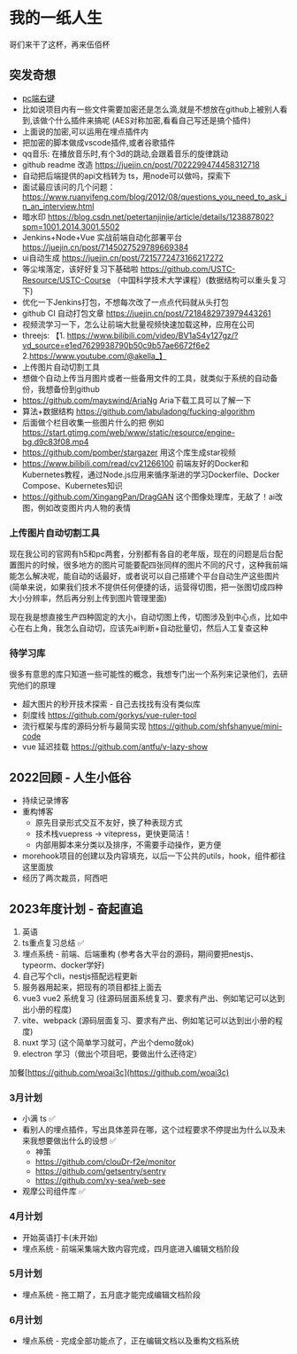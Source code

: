 # 我的一纸人生
哥们来干了这杯，再来伍佰杯

## 突发奇想
+ [pc端右键](https://github.com/buuing/right-menu)
+ 比如说项目内有一些文件需要加密还是怎么滴,就是不想放在github上被别人看到,该做个什么插件来搞呢 (AES对称加密,看看自己写还是搞个插件)
+ 上面说的加密,可以运用在埋点插件内
+ 把加密的脚本做成vscode插件,或者谷歌插件
+ qq音乐: 在播放音乐时,有个3d的跳动,会跟着音乐的旋律跳动
+ github readme 改造 https://juejin.cn/post/7022299474458312718
+ 自动把后端提供的api文档转为 ts，用node可以做吗，探索下
+ 面试最应该问的几个问题：https://www.ruanyifeng.com/blog/2012/08/questions_you_need_to_ask_in_an_interview.html
+ 暗水印 https://blog.csdn.net/petertanjinjie/article/details/123887802?spm=1001.2014.3001.5502
+ Jenkins+Node+Vue 实战前端自动化部署平台 https://juejin.cn/post/7145027529789669384
+ ui自动生成 https://juejin.cn/post/7215772473166217272
+ 等尘埃落定，该好好复习下基础啦 https://github.com/USTC-Resource/USTC-Course （中国科学技术大学课程）(数据结构可以重头复习下)
+ 优化一下Jenkins打包，不想每次改了一点点代码就从头打包
+ github CI 自动打包文章 https://juejin.cn/post/7218482973979443261
+ 视频流学习一下，怎么让前端大批量视频快速加载这种，应用在公司
+ threejs: 【1. https://www.bilibili.com/video/BV1aS4y127gz/?vd_source=e1ed7629938790b50c9b57ae6672f6e2  2.https://www.youtube.com/@akella_】
+ 上传图片自动切割工具
+ 想做个自动上传当月图片或者一些备用文件的工具，就类似于系统的自动备份，我想备份到github
+ https://github.com/mayswind/AriaNg Aria下载工具可以了解一下
+ 算法+数据结构 https://github.com/labuladong/fucking-algorithm
+ 后面做个栏目收集一些图片什么的把 例如 https://start.gtimg.com/web/www/static/resource/engine-bg.d9c83f08.mp4
+ https://github.com/pomber/stargazer 用这个库生成star视频
+ https://www.bilibili.com/read/cv21266100 前端友好的Docker和Kubernetes教程，通过Node.js应用来循序渐进的学习Dockerfile、Docker Compose、Kubernetes知识
+ https://github.com/XingangPan/DragGAN 这个图像处理库，无敌了！ai改图，例如改变图片内人物的表情

### 上传图片自动切割工具
现在我公司的官网有h5和pc两套，分别都有各自的老年版，现在的问题是后台配置图片的时候，很多地方的图片可能要配四张同样的图片不同的尺寸，这种我前端能怎么解决呢，能自动的话最好，或者说可以自己搭建个平台自动生产这些图片 (简单来说，如果我们技术不提供任何便捷的话，运营得切图，把一张图切成四种大小分辨率，然后再分别上传到图片管理里面)

现在我是想直接生产四种固定的大小，自动切图上传，切图涉及到中心点，比如中心在右上角，我怎么自动切，应该先ai判断+自动批量切，然后人工复查这种

### 待学习库
很多有意思的库只知道一些可能性的概念，我想专门出一个系列来记录他们，去研究他们的原理

+ 超大图片的秒开技术探索 - 自己去找找有没有类似库
+ 刻度线 https://github.com/gorkys/vue-ruler-tool
+ 流行框架与库的源码分析与最简实现 https://github.com/shfshanyue/mini-code
+ vue 延迟挂载 https://github.com/antfu/v-lazy-show



## 2022回顾 - 人生小低谷
+ 持续记录博客
+ 重构博客
  - 原先目录形式交互不友好，换了种表现方式
  - 技术栈vuepress -> vitepress，更快更简洁！
  - 内部用脚本来分类以及排序，不需要手动操作，更方便
+ morehook项目的创建以及内容填充，以后一下公共的utils，hook，组件都往这里面放
+ 经历了两次裁员，阿西吧

## 2023年度计划 - 奋起直追
1. 英语
2. ts重点复习总结 ✅
3. 埋点系统 - 前端、后端重构 (参考各大平台的源码，期间要把nestjs、typeorm、docker学好)
4. 自己写个cli，nestjs搭配远程更新
5. 服务器用起来，把现有的项目都挂上面去
6. vue3 vue2 系统复习 (往源码层面系统复习、要求有产出、例如笔记可以达到出小册的程度)
7. vite、webpack (源码层面复习、要求有产出、例如笔记可以达到出小册的程度)
8. nuxt 学习 (这个简单学习就可，产出个demo就ok)
9. electron 学习（做出个项目吧，要做出什么还待定）

加餐[https://github.com/woai3c](https://github.com/woai3c)

### 3月计划
+ 小满 ts ✅
+ 看别人的埋点插件，写出具体差异在哪，这个过程要求不停提出为什么以及未来我想要做出什么的设想 ✅
  - 神策
  - https://github.com/clouDr-f2e/monitor
  - https://github.com/getsentry/sentry
  - https://github.com/xy-sea/web-see
+ 观摩公司组件库 ✅

### 4月计划
+ 开始英语打卡(未开始)
+ 埋点系统 - 前端采集端大致内容完成，四月底进入编辑文档阶段

### 5月计划
+ 埋点系统 - 拖工期了，五月底才能完成编辑文档阶段

### 6月计划
+ 埋点系统 - 完成全部功能点了，正在编辑文档以及重构文档系统

